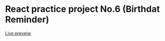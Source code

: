 # React practice project No.6 (Birthdat Reminder)
[Live preveiw](https://reminder-birthday-react.netlify.app/)
